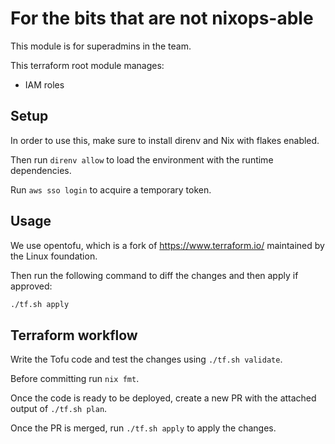 # For the bits that are not nixops-able

This module is for superadmins in the team.

This terraform root module manages:
* IAM roles

## Setup

In order to use this, make sure to install direnv and Nix with flakes enabled.

Then run `direnv allow` to load the environment with the runtime dependencies.

Run `aws sso login` to acquire a temporary token.

## Usage

We use opentofu, which is a fork of https://www.terraform.io/ maintained by the Linux foundation.

Then run the following command to diff the changes and then apply if approved:

```sh
./tf.sh apply
```

## Terraform workflow

Write the Tofu code and test the changes using `./tf.sh validate`.

Before committing run `nix fmt`.

Once the code is ready to be deployed, create a new PR with the attached
output of `./tf.sh plan`.

Once the PR is merged, run `./tf.sh apply` to apply the changes.
